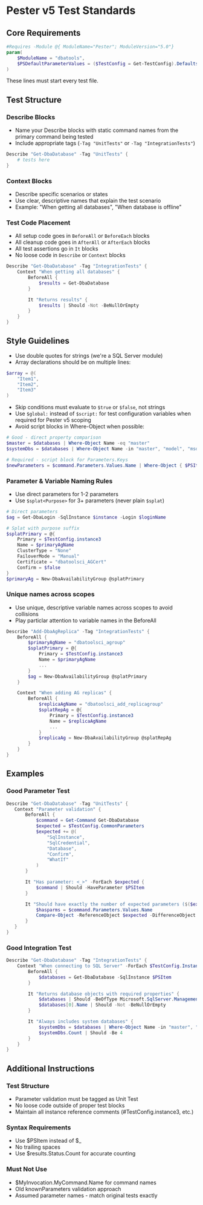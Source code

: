 # Pester v5 Test Standards

## Core Requirements
```powershell
#Requires -Module @{ ModuleName="Pester"; ModuleVersion="5.0"}
param(
    $ModuleName = "dbatools",
    $PSDefaultParameterValues = ($TestConfig = Get-TestConfig).Defaults
)
```
These lines must start every test file.

## Test Structure

### Describe Blocks
- Name your Describe blocks with static command names from the primary command being tested
- Include appropriate tags (`-Tag "UnitTests"` or `-Tag "IntegrationTests"`)

```powershell
Describe "Get-DbaDatabase" -Tag "UnitTests" {
    # tests here
}
```

### Context Blocks
- Describe specific scenarios or states
- Use clear, descriptive names that explain the test scenario
- Example: "When getting all databases", "When database is offline"

### Test Code Placement
- All setup code goes in `BeforeAll` or `BeforeEach` blocks
- All cleanup code goes in `AfterAll` or `AfterEach` blocks
- All test assertions go in `It` blocks
- No loose code in `Describe` or `Context` blocks

```powershell
Describe "Get-DbaDatabase" -Tag "IntegrationTests" {
    Context "When getting all databases" {
        BeforeAll {
            $results = Get-DbaDatabase
        }

        It "Returns results" {
            $results | Should -Not -BeNullOrEmpty
        }
    }
}
```

## Style Guidelines
- Use double quotes for strings (we're a SQL Server module)
- Array declarations should be on multiple lines:
```powershell
$array = @(
    "Item1",
    "Item2",
    "Item3"
)
```
- Skip conditions must evaluate to `$true` or `$false`, not strings
- Use `$global:` instead of `$script:` for test configuration variables when required for Pester v5 scoping
- Avoid script blocks in Where-Object when possible:
```powershell
# Good - direct property comparison
$master = $databases | Where-Object Name -eq "master"
$systemDbs = $databases | Where-Object Name -in "master", "model", "msdb", "tempdb"

# Required - script block for Parameters.Keys
$newParameters = $command.Parameters.Values.Name | Where-Object { $PSItem -notin "WhatIf", "Confirm" }
```

### Parameter & Variable Naming Rules
- Use direct parameters for 1-2 parameters
- Use `$splat<Purpose>` for 3+ parameters (never plain `$splat`)

```powershell
# Direct parameters
$ag = Get-DbaLogin -SqlInstance $instance -Login $loginName

# Splat with purpose suffix
$splatPrimary = @{
    Primary = $TestConfig.instance3
    Name = $primaryAgName
    ClusterType = "None"
    FailoverMode = "Manual"
    Certificate = "dbatoolsci_AGCert"
    Confirm = $false
}
$primaryAg = New-DbaAvailabilityGroup @splatPrimary
```

### Unique names across scopes

- Use unique, descriptive variable names across scopes to avoid collisions
- Play particlar attention to variable names in the BeforeAll

```powershell
Describe "Add-DbaAgReplica" -Tag "IntegrationTests" {
    BeforeAll {
        $primaryAgName = "dbatoolsci_agroup"
        $splatPrimary = @{
            Primary = $TestConfig.instance3
            Name = $primaryAgName
            ...
        }
        $ag = New-DbaAvailabilityGroup @splatPrimary
    }

    Context "When adding AG replicas" {
        BeforeAll {
            $replicaAgName = "dbatoolsci_add_replicagroup"
            $splatRepAg = @{
                Primary = $TestConfig.instance3
                Name = $replicaAgName
                ...
            }
            $replicaAg = New-DbaAvailabilityGroup @splatRepAg
        }
    }
}
```

## Examples

### Good Parameter Test

```powershell
Describe "Get-DbaDatabase" -Tag "UnitTests" {
   Context "Parameter validation" {
       BeforeAll {
           $command = Get-Command Get-DbaDatabase
           $expected = $TestConfig.CommonParameters
           $expected += @(
               "SqlInstance",
               "SqlCredential",
               "Database",
               "Confirm",
               "WhatIf"
           )
       }

       It "Has parameter: <_>" -ForEach $expected {
           $command | Should -HaveParameter $PSItem
       }

       It "Should have exactly the number of expected parameters ($($expected.Count))" {
           $hasparms = $command.Parameters.Values.Name
           Compare-Object -ReferenceObject $expected -DifferenceObject $hasparms | Should -BeNullOrEmpty
       }
   }
}
```

### Good Integration Test
```powershell
Describe "Get-DbaDatabase" -Tag "IntegrationTests" {
    Context "When connecting to SQL Server" -ForEach $TestConfig.Instances {
        BeforeAll {
            $databases = Get-DbaDatabase -SqlInstance $PSItem
        }

        It "Returns database objects with required properties" {
            $databases | Should -BeOfType Microsoft.SqlServer.Management.Smo.Database
            $databases[0].Name | Should -Not -BeNullOrEmpty
        }

        It "Always includes system databases" {
            $systemDbs = $databases | Where-Object Name -in "master", "model", "msdb", "tempdb"
            $systemDbs.Count | Should -Be 4
        }
    }
}
```

## Additional Instructions

### Test Structure
- Parameter validation must be tagged as Unit Test
- No loose code outside of proper test blocks
- Maintain all instance reference comments (#TestConfig.instance3, etc.)

### Syntax Requirements
- Use $PSItem instead of $_
- No trailing spaces
- Use $results.Status.Count for accurate counting

### Must Not Use
- $MyInvocation.MyCommand.Name for command names
- Old knownParameters validation approach
- Assumed parameter names - match original tests exactly